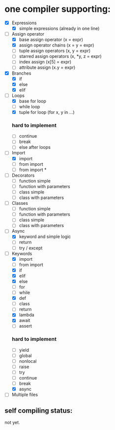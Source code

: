 # one compiler supporting:

- [X] Expressions
    - [X] simple expressions (already in one line)
- [ ] Assign operator
    - [X] base assign operator (x = expr)
    - [X] assign operator chains (x = y = expr)
    - [ ] tuple assign operators (x, y = expr)
    - [ ] starred assign operators (x, *y, z = expr)
    - [ ] index assign (x[5] = expr)
    - [ ] attribute assign (x.y = expr)
- [X] Branches
    - [X] if
    - [X] else
    - [X] elif
- [ ] Loops
    - [X] base for loop
    - [ ] while loop
    - [X] tuple for loop     (for x, y in ...)
    ### hard to implement
    - [ ] continue
    - [ ] break
    - [ ] else after loops
- [ ] Import
    - [X] import
    - [ ] from import
    - [ ] from import *
- [ ] Decorators
    - [ ] function simple
    - [ ] function with parameters
    - [ ] class simple
    - [ ] class with parameters
- [ ] Classes
    - [ ] function simple
    - [ ] function with parameters
    - [ ] class simple
    - [ ] class with parameters
- [ ] Async
    - [X] keyword and simple logic
    - [ ] return
    - [ ] try / except
- [ ] Keywords
    - [X] import
    - [ ] from import
    - [X] if
    - [X] elif
    - [X] else
    - [ ] for
    - [ ] while
    - [X] def
    - [ ] class
    - [ ] return
    - [X] lambda
    - [X] await
    - [ ] assert
    ### hard to implement
    - [ ] yield
    - [ ] global
    - [ ] nonlocal
    - [ ] raise
    - [ ] try
    - [ ] continue
    - [ ] break
    - [X] async
- [ ] Multiple files

## self compiling status:
not yet.

